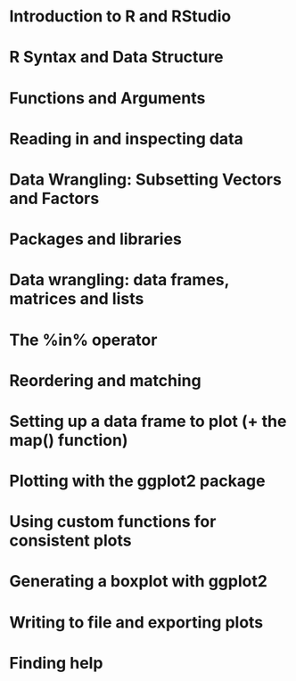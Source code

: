 # Introduction to R and RStudio

# R Syntax and Data Structure

# Functions and Arguments

# Reading in and inspecting data

# Data Wrangling: Subsetting Vectors and Factors

# Packages and libraries

# Data wrangling: data frames, matrices and lists

# The %in% operator

# Reordering and matching

# Setting up a data frame to plot (+ the map() function)

# Plotting with the ggplot2 package

# Using custom functions for consistent plots

# Generating a boxplot with ggplot2

# Writing to file and exporting plots

# Finding help

